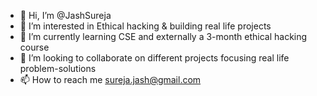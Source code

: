 - 👋 Hi, I’m @JashSureja
- 👀 I’m interested in Ethical hacking & building real life projects
- 🌱 I’m currently learning CSE and externally a 3-month ethical hacking course
- 💞️ I’m looking to collaborate on different projects focusing real life problem-solutions
- 📫 How to reach me sureja.jash@gmail.com

<!---
Luteolin/Luteolin is a ✨ special ✨ repository because its `README.md` (this file) appears on your GitHub profile.
You can click the Preview link to take a look at your changes.
--->
